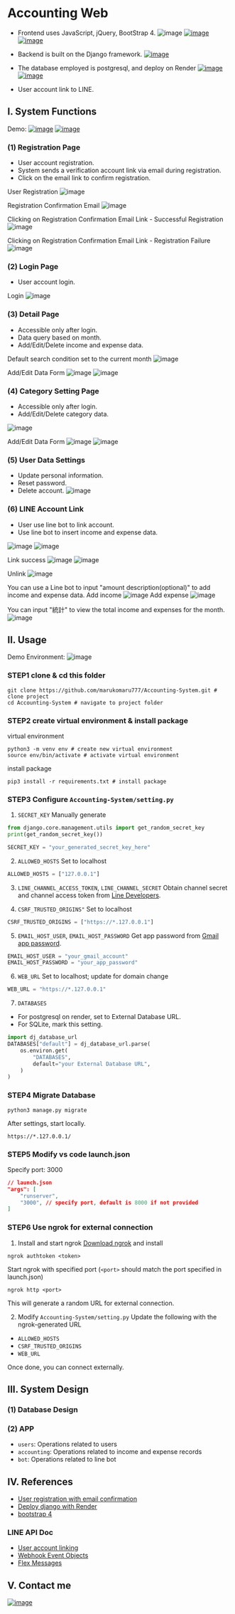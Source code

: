 # Accounting Web
- Frontend uses JavaScript, jQuery, BootStrap 4.
![image](https://img.shields.io/badge/JavaScript-323330?style=for-the-badge&logo=javascript&logoColor=F7DF1E)
[![image](https://img.shields.io/badge/jQuery-0769AD?style=for-the-badge&logo=jquery&logoColor=white)](https://code.jquery.com/jquery-3.7.1.js)
[![image](https://img.shields.io/badge/Bootstrap-563D7C?style=for-the-badge&logo=bootstrap&logoColor=white)](https://getbootstrap.com/docs/4.6/getting-started/introduction/)

- Backend is built on the Django framework.
[![image](https://img.shields.io/badge/Django-092E20?style=for-the-badge&logo=django&logoColor=green)](https://www.djangoproject.com/start/)

- The database employed is postgresql, and deploy on Render
[![image](https://img.shields.io/badge/PostgreSQL-316192?style=for-the-badge&logo=postgresql&logoColor=white)](https://www.postgresql.org/)
[![image](https://img.shields.io/badge/Render-46E3B7?style=for-the-badge&logo=render&logoColor=white)](https://dashboard.render.com/)

- User account link to LINE.

## I. System Functions
Demo: 
[![image](https://img.shields.io/badge/Microsoft_Edge-0078D7?style=for-the-badge&logo=Microsoft-edge&logoColor=white)](https://accountinglog.onrender.com/)
[![image](https://img.shields.io/badge/Line-00C300?style=for-the-badge&logo=line&logoColor=white)](https://page.line.me/840qzpmp)

### (1) Registration Page
- User account registration.
- System sends a verification account link via email during registration.
- Click on the email link to confirm registration.

User Registration
![image](./readme_assets/registration.png)

Registration Confirmation Email
![image](./readme_assets/reg_confirm_mail.png)

Clicking on Registration Confirmation Email Link - Successful Registration
![image](./readme_assets/reg_success.png)

Clicking on Registration Confirmation Email Link - Registration Failure
![image](./readme_assets/reg_fail.png)

### (2) Login Page
- User account login.

Login
![image](./readme_assets/login.png)

### (3) Detail Page
- Accessible only after login.
- Data query based on month.
- Add/Edit/Delete income and expense data.

Default search condition set to the current month
![image](./readme_assets/detail.png)

Add/Edit Data Form
![image](./readme_assets/detail-insert.png)
![image](./readme_assets/detail-update.png)

### (4) Category Setting Page
- Accessible only after login.
- Add/Edit/Delete category data.

![image](./readme_assets/category.png)

Add/Edit Data Form
![image](./readme_assets/category-insert.png)
![image](./readme_assets/category-update.png)

### (5) User Data Settings
- Update personal information.
- Reset password.
- Delete account.
![image](./readme_assets/user-info.png)


### (6) LINE Account Link
- User use line bot to link account.
- Use line bot to insert income and expense data.

![image](./readme_assets/link-1.png)
![image](./readme_assets/link-2.png)

Link success
![image](./readme_assets/link-3.png)
![image](./readme_assets/unlink-1.png)


Unlink
![image](./readme_assets/unlink-2.png)

You can use a Line bot to input "amount description(optional)" to add income and expense data.
Add income
![image](./readme_assets/line-income.png)
Add expense
![image](./readme_assets/line-expense.png)

You can input "統計" to view the total income and expenses for the month.
![image](./readme_assets/line-sum.png)

## II. Usage
Demo Environment: ![image](https://img.shields.io/badge/mac%20os-000000?style=for-the-badge&logo=apple&logoColor=white)
### STEP1 clone & cd this folder
```shell
git clone https://github.com/marukomaru777/Accounting-System.git # clone project
cd Accounting-System # navigate to project folder
```

### STEP2 create virtual environment & install package
virtual environment
```shell
python3 -m venv env # create new virtual environment
source env/bin/activate # activate virtual environment
```

install package
```shell
pip3 install -r requirements.txt # install package
```

### STEP3 Configure `Accounting-System/setting.py`
1. `SECRET_KEY`
Manually generate
```python
from django.core.management.utils import get_random_secret_key
print(get_random_secret_key())
```

```python
SECRET_KEY = "your_generated_secret_key_here"
```

2. `ALLOWED_HOSTS`
Set to localhost
```python
ALLOWED_HOSTS = ["127.0.0.1"]
```

3. `LINE_CHANNEL_ACCESS_TOKEN`, `LINE_CHANNEL_SECRET`
Obtain channel secret and channel access token from [Line Developers](https://developers.line.me/console/).

4. `CSRF_TRUSTED_ORIGINS"`
Set to localhost
```python
CSRF_TRUSTED_ORIGINS = ["https://*.127.0.0.1"]
```

5. `EMAIL_HOST_USER`, `EMAIL_HOST_PASSWORD`
Get app password from [Gmail app password](https://dev.to/krishnaa192/creating-google-app-password-for-django-project-4oj3).
```python
EMAIL_HOST_USER = "your_gmail_account"
EMAIL_HOST_PASSWORD = "your_app_password"
```

6. `WEB_URL`
Set to localhost; update for domain change
```python
WEB_URL = "https://*.127.0.0.1"
```

7. `DATABASES`
- For postgresql on render, set to External Database URL.
- For SQLite, mark this setting.
```python
import dj_database_url
DATABASES["default"] = dj_database_url.parse(
    os.environ.get(
        "DATABASES",
        default="your External Database URL",
    )
)
```

### STEP4 Migrate Database
```shell
python3 manage.py migrate
```

After settings, start locally.
```
https://*.127.0.0.1/
```

### STEP5 Modify vs code launch.json
Specify port: 3000
```json
// launch.json
"args": [
    "runserver",
    "3000", // specify port, default is 8000 if not provided
]
```

### STEP6 Use ngrok for external connection
1. Install and start ngrok
[Download ngrok](https://ngrok.com/download) and install
```shell
ngrok authtoken <token>
```

Start ngrok with specified port (`<port>` should match the port specified in launch.json)
```shell
ngrok http <port>
```
This will generate a random URL for external connection.

2. Modify `Accounting-System/setting.py`
Update the following with the ngrok-generated URL
- `ALLOWED_HOSTS`
- `CSRF_TRUSTED_ORIGINS`
- `WEB_URL`

Once done, you can connect externally.

## III. System Design
### (1) Database Design

### (2) APP
- `users`: Operations related to users
- `accounting`: Operations related to income and expense records
- `bot`: Operations related to line bot

## IV. References
- [User registration with email confirmation](https://www.javatpoint.com/django-user-registration-with-email-confirmation)
- [Deploy django with Render](https://docs.render.com/deploy-django)
- [bootstrap 4](https://getbootstrap.com/docs/4.6/getting-started/introduction/)

### LINE API Doc
- [User account linking](https://developers.line.biz/en/docs/messaging-api/linking-accounts/)
- [Webhook Event Objects](https://developers.line.biz/en/reference/messaging-api/#webhook-event-objects)
- [Flex Messages](https://developers.line.biz/en/docs/messaging-api/using-flex-messages/#sending-messages-with-the-messaging-api)

## V. Contact me
[![image](https://img.shields.io/badge/GitHub-100000?style=for-the-badge&logo=github&logoColor=white)](https://github.com/marukomaru777)